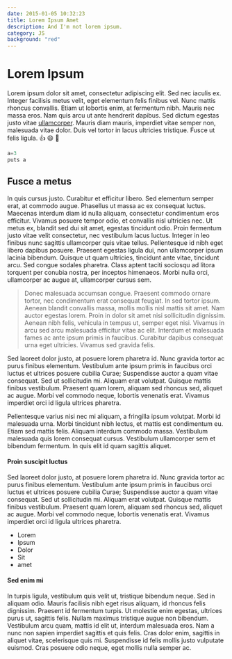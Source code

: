 ```yaml
---
date: 2015-01-05 10:32:23
title: Lorem Ipsum Amet
description: And I'm not lorem ipsum.
category: JS
background: "red"
---
```


# Lorem Ipsum

Lorem ipsum dolor sit amet, consectetur adipiscing elit. Sed nec iaculis ex. Integer facilisis metus velit, eget elementum felis finibus vel. Nunc mattis rhoncus convallis. Etiam ut lobortis enim, at fermentum nibh. Mauris nec massa eros. Nam quis arcu ut ante hendrerit dapibus. Sed dictum egestas justo vitae [ullamcorper](http://google.com). Mauris diam mauris, imperdiet vitae semper non, malesuada vitae dolor. Duis vel tortor in lacus ultricies tristique. Fusce ut felis ligula. :thumbsup: :smile: :sparkler:

```javascript
a=3
puts a
```

## Fusce a metus

In quis cursus justo. Curabitur et efficitur libero. Sed elementum semper erat, at commodo augue. Phasellus ut massa ac ex consequat luctus. Maecenas interdum diam id nulla aliquam, consectetur condimentum eros efficitur. Vivamus posuere tempor odio, et convallis nisl ultricies nec. Ut metus ex, blandit sed dui sit amet, egestas tincidunt odio. Proin fermentum justo vitae velit consectetur, nec vestibulum lacus luctus. Integer in leo finibus nunc sagittis ullamcorper quis vitae tellus. Pellentesque id nibh eget libero dapibus posuere. Praesent egestas ligula dui, non ullamcorper ipsum lacinia bibendum. Quisque ut quam ultricies, tincidunt ante vitae, tincidunt arcu. Sed congue sodales pharetra. Class aptent taciti sociosqu ad litora torquent per conubia nostra, per inceptos himenaeos. Morbi nulla orci, ullamcorper ac augue at, ullamcorper cursus sem.

> Donec malesuada accumsan congue. Praesent commodo ornare tortor, nec condimentum erat consequat feugiat. In sed tortor ipsum. Aenean blandit convallis massa, mollis mollis nisl mattis sit amet. Nam auctor egestas lorem. Proin in dolor sit amet nisi sollicitudin dignissim. Aenean nibh felis, vehicula in tempus ut, semper eget nisi. Vivamus in arcu sed arcu malesuada efficitur vitae ac elit. Interdum et malesuada fames ac ante ipsum primis in faucibus. Curabitur dapibus consequat urna eget ultricies. Vivamus sed gravida felis.

Sed laoreet dolor justo, at posuere lorem pharetra id. Nunc gravida tortor ac purus finibus elementum. Vestibulum ante ipsum primis in faucibus orci luctus et ultrices posuere cubilia Curae; Suspendisse auctor a quam vitae consequat. Sed ut sollicitudin mi. Aliquam erat volutpat. Quisque mattis finibus vestibulum. Praesent quam lorem, aliquam sed rhoncus sed, aliquet ac augue. Morbi vel commodo neque, lobortis venenatis erat. Vivamus imperdiet orci id ligula ultrices pharetra.

Pellentesque varius nisi nec mi aliquam, a fringilla ipsum volutpat. Morbi id malesuada urna. Morbi tincidunt nibh lectus, et mattis est condimentum eu. Etiam sed mattis felis. Aliquam interdum commodo massa. Vestibulum malesuada quis lorem consequat cursus. Vestibulum ullamcorper sem et bibendum fermentum. In quis elit id quam sagittis aliquet.

#### Proin suscipit luctus

Sed laoreet dolor justo, at posuere lorem pharetra id. Nunc gravida tortor ac purus finibus elementum. Vestibulum ante ipsum primis in faucibus orci luctus et ultrices posuere cubilia Curae; Suspendisse auctor a quam vitae consequat. Sed ut sollicitudin mi. Aliquam erat volutpat. Quisque mattis finibus vestibulum. Praesent quam lorem, aliquam sed rhoncus sed, aliquet ac augue. Morbi vel commodo neque, lobortis venenatis erat. Vivamus imperdiet orci id ligula ultrices pharetra.

- Lorem
- Ipsum
- Dolor
- Sit
- amet

#### Sed enim mi

In turpis ligula, vestibulum quis velit ut, tristique bibendum neque. Sed in aliquam odio. Mauris facilisis nibh eget risus aliquam, id rhoncus felis dignissim. Praesent id fermentum turpis. Ut molestie enim egestas, ultrices purus ut, sagittis felis. Nullam maximus tristique augue non bibendum. Vestibulum arcu quam, mattis id elit ut, interdum malesuada eros. Nam a nunc non sapien imperdiet sagittis et quis felis. Cras dolor enim, sagittis in aliquet vitae, scelerisque quis mi. Suspendisse id felis mollis justo vulputate euismod. Cras posuere odio neque, eget mollis nulla semper ac.
